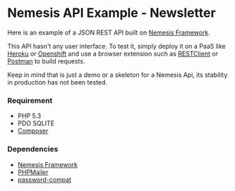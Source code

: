 # Nemesis API Example - Newsletter #

Here is an example of a JSON REST API built on [Nemesis Framework](https://github.com/kimihub/nemesis-framework).

This API hasn't any user interface. To test it, simply deploy it on a PaaS like [Heroku](https://www.heroku.com/) or [Openshift](https://www.openshift.com/) and use a browser extension such as [RESTClient](http://restclient.net/) or [Postman](https://getpostman.com) to build requests.

Keep in mind that is just a demo or a skeleton for a Nemesis Api, its stability in production has not been tested.

### Requirement ###
- PHP 5.3
- PDO SQLITE
- [Composer](https://getcomposer.org/)

### Dependencies ###
 - [Nemesis Framework](https://github.com/kimihub/nemesis-framework)
 - [PHPMailer](https://github.com/PHPMailer/PHPMailer)
 - [password-compat](https://github.com/ircmaxell/password-compat)
